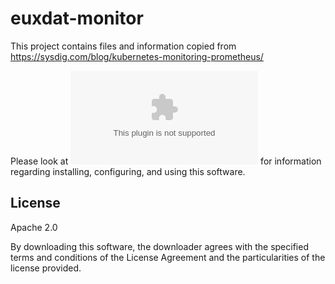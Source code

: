 # euxdat-monitor

This project contains files and information copied from https://sysdig.com/blog/kubernetes-monitoring-prometheus/

Please look at ![PrometheusBundle](./docs/PrometheusBundle.docx) for information regarding installing, configuring, and using this software.

## License

Apache 2.0

By downloading this software, the downloader agrees with the specified terms and conditions of the License Agreement and the particularities of the license provided.
